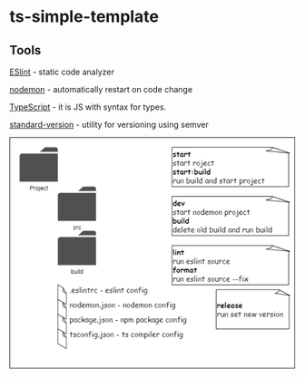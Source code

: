 # ts-simple-template

## Tools

[ESlint](https://eslint.org/) - static code analyzer

[nodemon](https://nodemon.io/) - automatically restart on code change

[TypeScript](https://www.typescriptlang.org/) - it is JS with syntax for types.

[standard-version](https://github.com/conventional-changelog/standard-version) - utility for versioning using semver

![img](./README.png)

